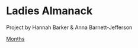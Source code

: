 # Ladies Almanack

Project by Hannah Barker & Anna Barnett-Jefferson


[Months](/ladiesalmanack/months.html)
